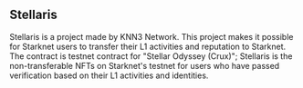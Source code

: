 ## Stellaris
Stellaris is a project made by KNN3 Network. This project makes it possible for Starknet users to transfer their L1 activities and reputation to Starknet.
The contract is testnet contract for "Stellar Odyssey (Crux)"; Stellaris is the non-transferable NFTs on Starknet's testnet for users who have passed verification based on their L1 activities and identities.